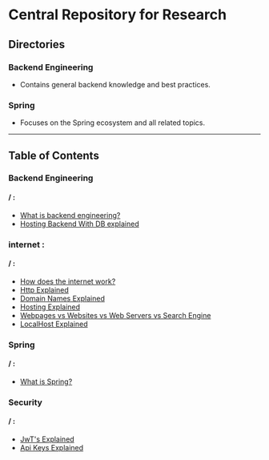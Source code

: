 
# Central Repository for Research

## **Directories**
### **Backend Engineering**
- Contains general backend knowledge and best practices.

### **Spring**
- Focuses on the Spring ecosystem and all related topics.

---

## **Table of Contents**
### Backend Engineering
#### / :
* [What is backend engineering?](/backend-engineering/what-is-backend-engineering.md)
* [Hosting Backend With DB explained](/backend-engineering/hosting-backend-with-db.md)


### internet :
#### / :
* [How does the internet work?](/internet/how-does-the-internet-work.md)
* [Http Explained](/internet/http-explained.md)
* [Domain Names Explained](/internet/domain-names.md)
* [Hosting Explained](/internet/hosting-explained.md)
* [Webpages vs Websites vs Web Servers vs Search Engine](/internet/webpage-vs-site-vs-more.md)
* [LocalHost Explained](/internet/localhost.md)


### Spring

#### / :
* [What is Spring?](/spring/what-is-spring.md)


### Security

#### / :
* [JwT's Explained](/security/jwt-explained.md)
* [Api Keys Explained](/security/apiKeys-explained.md)
